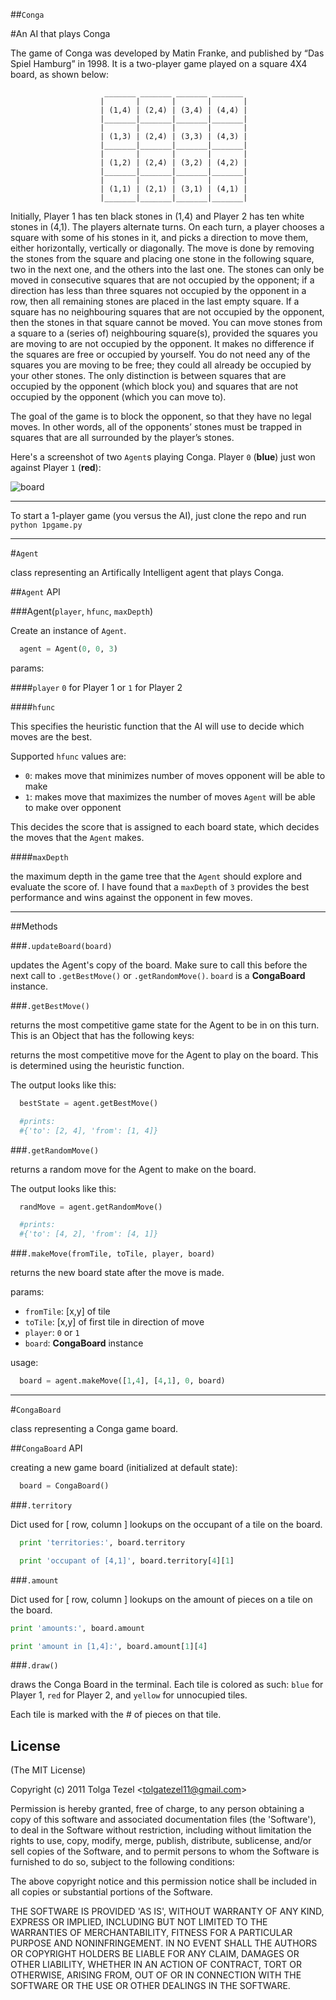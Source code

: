 ##`Conga`

#An AI that plays Conga
 
The game of Conga was developed by Matin Franke, and published by “Das Spiel 
Hamburg” in 1998. It is a two-player game played on a square 4X4 board, as shown below:

                         _______ _______ _______ _______
                        |       |       |       |       |
                        | (1,4) | (2,4) | (3,4) | (4,4) |
                        |_______|_______|_______|_______|
                        |       |       |       |       |
                        | (1,3) | (2,4) | (3,3) | (4,3) |
                        |_______|_______|_______|_______|
                        |       |       |       |       |
                        | (1,2) | (2,4) | (3,2) | (4,2) |
                        |_______|_______|_______|_______|
                        |       |       |       |       |
                        | (1,1) | (2,1) | (3,1) | (4,1) |
                        |_______|_______|_______|_______|


Initially, Player 1 has ten black stones in (1,4) and Player 2 has ten white stones in (4,1). 
The players alternate turns. On each turn, a player chooses a square with some of his 
stones in it, and picks a direction to move them, either horizontally, vertically or 
diagonally. The move is done by removing the stones from the square and placing one 
stone in the following square, two in the next one, and the others into the last one. The 
stones can only be moved in consecutive squares that are not occupied by the opponent; 
if a direction has less than three squares not occupied by the opponent in a row, then all 
remaining stones are placed in the last empty square. If a square has no neighbouring 
squares that are not occupied by the opponent, then the stones in that square cannot be 
moved. 
You can move stones from a square to a (series of) neighbouring square(s), provided the 
squares you are moving to are not occupied by the opponent. It makes no difference if the 
squares are free or occupied by yourself. You do not need any of the squares you are 
moving to be free; they could all already be occupied by your other stones. The only 
distinction is between squares that are occupied by the opponent (which block you) and squares that are not occupied by the opponent (which you can move to). 

The goal of the game is to block the opponent, so that they have no legal moves. In other 
words, all of the opponents’ stones must be trapped in squares that are all surrounded by 
the player’s stones.

Here's a screenshot of two `Agent`s playing Conga. Player `0` (**blue**) just won against Player `1` (**red**):


![board](http://dl.dropbox.com/u/32773572/conga-output.png)

----------


To start a 1-player game (you versus the AI), just clone the repo and run `python 1pgame.py`


----------


#`Agent`


class representing an Artifically Intelligent agent that plays Conga.


##`Agent` API



###Agent(`player`, `hfunc`, `maxDepth`)

Create an instance of `Agent`.

```python
  agent = Agent(0, 0, 3)
```

params:

####`player`
`0` for Player 1 or `1` for Player 2

####`hfunc`

This specifies the heuristic function that the AI will use to decide which moves are the best.

Supported `hfunc` values are:

* `0`: makes move that minimizes number of moves opponent will be able to make
* `1`: makes move that maximizes the number of moves `Agent` will be able to make over opponent

This decides the score that is assigned to each board state, which decides the moves that the `Agent` makes.

####`maxDepth`

the maximum depth in the game tree that the `Agent` should explore and evaluate the score of.
I have found that a `maxDepth` of `3` provides the best performance and wins against the opponent in few moves.


----------

##Methods

###`.updateBoard(board)`

updates the Agent's copy of the board. Make sure to call this before the next call to `.getBestMove()` or `.getRandomMove()`. `board` is a **CongaBoard** instance.

###`.getBestMove()`

returns the most competitive game state for the Agent to be in on this turn. This is an Object that has the following keys:

returns the most competitive move for the Agent to play on the board. This is determined using the heuristic function.

The output looks like this:
```python
  bestState = agent.getBestMove()

  #prints: 
  #{'to': [2, 4], 'from': [1, 4]}
```

###`.getRandomMove()`

returns a random move for the Agent to make on the board.


The output looks like this:
```python
  randMove = agent.getRandomMove()

  #prints: 
  #{'to': [4, 2], 'from': [4, 1]}
```

###`.makeMove(fromTile, toTile, player, board)`

returns the new board state after the move is made.

params:

* `fromTile`: [x,y] of tile
* `toTile`: [x,y] of first tile in direction of move
* `player`: `0` or `1`
* `board`: **CongaBoard** instance

usage:
```python
  board = agent.makeMove([1,4], [4,1], 0, board)
```

-------

#`CongaBoard`

class representing a Conga game board.

##`CongaBoard` API
  
  creating a new game board (initialized at default state):

  ```python
    board = CongaBoard()
  ```

###`.territory`

Dict used for [ row, column ] lookups on the occupant of a tile on the board.

```python
  print 'territories:', board.territory

  print 'occupant of [4,1]', board.territory[4][1]
```

###`.amount`

Dict used for [ row, column ] lookups on the amount of pieces on a tile on the board.

```python
print 'amounts:', board.amount

print 'amount in [1,4]:', board.amount[1][4]
```

###`.draw()`

draws the Conga Board in the terminal. Each tile is colored as such: `blue` for Player 1, `red` for Player 2, and `yellow` for unnocupied tiles.

Each tile is marked with the # of pieces on that tile.

## License 

(The MIT License)

Copyright (c) 2011 Tolga Tezel &lt;tolgatezel11@gmail.com&gt;

Permission is hereby granted, free of charge, to any person obtaining
a copy of this software and associated documentation files (the
'Software'), to deal in the Software without restriction, including
without limitation the rights to use, copy, modify, merge, publish,
distribute, sublicense, and/or sell copies of the Software, and to
permit persons to whom the Software is furnished to do so, subject to
the following conditions:

The above copyright notice and this permission notice shall be
included in all copies or substantial portions of the Software.

THE SOFTWARE IS PROVIDED 'AS IS', WITHOUT WARRANTY OF ANY KIND,
EXPRESS OR IMPLIED, INCLUDING BUT NOT LIMITED TO THE WARRANTIES OF
MERCHANTABILITY, FITNESS FOR A PARTICULAR PURPOSE AND NONINFRINGEMENT.
IN NO EVENT SHALL THE AUTHORS OR COPYRIGHT HOLDERS BE LIABLE FOR ANY
CLAIM, DAMAGES OR OTHER LIABILITY, WHETHER IN AN ACTION OF CONTRACT,
TORT OR OTHERWISE, ARISING FROM, OUT OF OR IN CONNECTION WITH THE
SOFTWARE OR THE USE OR OTHER DEALINGS IN THE SOFTWARE.